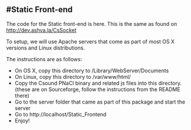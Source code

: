 #Static Front-end
----

The code for the Static front-end is here. This is the same as found on http://dev.ashva.la/CsSocket

To setup, we will use Apache servers that come as part of most OS X versions and Linux distributions.

The instructions are as follows:

- On OS X, copy this directory to /Library/WebServer/Documents
- On Linux, copy this directory to /var/www/html/
- Copy the Csound PNaCl binary and related js files into this directory. (these are on Sourceforge, follow the instructions from the README there)
- Go to the server folder that came as part of this package and start the server
- Go to http://localhost/Static_Frontend
- Enjoy!
